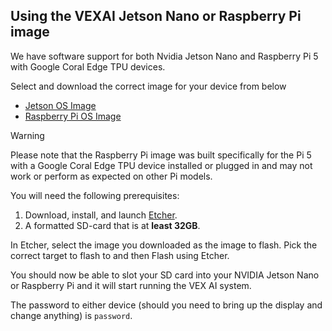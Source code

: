 ## Using the VEXAI Jetson Nano or Raspberry Pi image
We have software support for both Nvidia Jetson Nano and Raspberry Pi 5 with Google Coral Edge TPU devices.

Select and download the correct image for your device from below

* [Jetson OS Image](https://content.vexrobotics.com/V5AI/Images/Jetson/VAIC_25_26_JETSON_080625.img.gz)
* [Raspberry Pi OS Image](https://content.vexrobotics.com/V5AI/Images/Jetson/VAIC_25_26_RPI_080625.img.gz)
  
> [!WARNING]
> Please note that the Raspberry Pi image was built specifically for the Pi 5 with a Google Coral Edge TPU device installed or plugged in and may not work or perform as expected on other Pi models.

You will need the following prerequisites:

1. Download, install, and launch [Etcher](https://www.balena.io/etcher). 
2. A formatted SD-card that is at **least 32GB**.

In Etcher, select the image you downloaded as the image to flash. Pick the correct target to flash to and then Flash using Etcher.

You should now be able to slot your SD card into your NVIDIA Jetson Nano or Raspberry Pi and it will start running the VEX AI system.

The password to either device (should you need to bring up the display and change anything) is `password`.